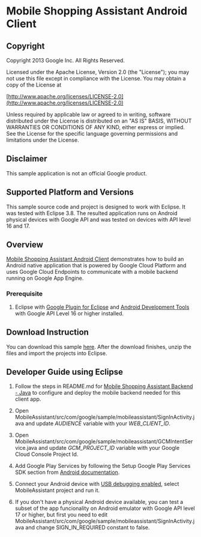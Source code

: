 # Mobile Shopping Assistant Android Client

## Copyright
Copyright 2013 Google Inc. All Rights Reserved.

Licensed under the Apache License, Version 2.0 (the "License"); you may not use this file except in compliance with the License. You may obtain a copy of the License at

[http://www.apache.org/licenses/LICENSE-2.0](http://www.apache.org/licenses/LICENSE-2.0)

Unless required by applicable law or agreed to in writing, software distributed under the License is distributed on an "AS IS" BASIS, WITHOUT WARRANTIES OR CONDITIONS OF ANY KIND, either express or implied. See the License for the specific language governing permissions and limitations under the License.

## Disclaimer
This sample application is not an official Google product.

## Supported Platform and Versions
This sample source code and project is designed to work with Eclipse. It was tested with Eclipse 3.8. The resulted application runs on Android physical devices with Google API and was tested on devices with API level 16 and 17.

## Overview
[Mobile Shopping Assistant Android Client](https://github.com/GoogleCloudPlatform/solutions-mobile-shopping-assistant-android-client) demonstrates how to build an Android native application that is powered by Google Cloud Platform and uses Google Cloud Endpoints to communicate with a mobile backend running on Google App Engine.

### Prerequisite
1. Eclipse with [Google Plugin for Eclipse](https://developers.google.com/eclipse/docs/getting_started) and [Android Development Tools](http://developer.android.com/tools/sdk/eclipse-adt.html) with Google API Level 16 or higher installed.

## Download Instruction
You can download this sample [here](https://github.com/GoogleCloudPlatform/solutions-mobile-shopping-assistant-android-client). After the download finishes, unzip the files and import the projects into Eclipse.

## Developer Guide using Eclipse
1. Follow the steps in README.md for [Mobile Shopping Assistant Backend - Java](https://github.com/GoogleCloudPlatform/solutions-mobile-shopping-assistant-backend-java) to configure and deploy the mobile backend needed for this client app.

2. Open MobileAssistant/src/com/google/sample/mobileassistant/SignInActivity.java and update *AUDIENCE* variable with your *WEB_CLIENT_ID*.

3. Open MobileAssistant/src/com/google/sample/mobileassistant/GCMIntentService.java and update *GCM_PROJECT_ID* variable with your Google Cloud Console Project Id.

4. Add Google Play Services by following the Setup Google Play Services SDK section from [Android documentation](https://developer.android.com/google/play-services/setup.html).

5. Connect your Android device with [USB debugging enabled](http://developer.android.com/tools/device.html), select MobileAssistant project and run it. 

6. If you don't have a physical Android device available, you can test a subset of the app funcionality on Android emulator with Google API level 17 or higher, but first you need to edit MobileAssistant/src/com/google/sample/mobileassistant/SignInActivity.java and change SIGN_IN_REQUIRED constant to false. 

